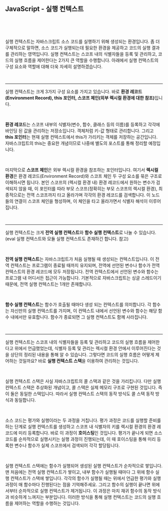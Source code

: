 ## JavaScript - 실행 컨텍스트

<br/>

<p data-ke-size="size16">&nbsp;</p>
<p data-ke-size="size16">실행 컨텍스트는 자바스크립트 소스 코드를 실행하기 위해 생성되는 환경입니다. 좀 더 구체적으로 말하면, 소스 코드가 실행되는데 필요한 환경을 제공하고 코드의 실행 결과를 관리하는 영역입니다. 실행 컨텍스트는 스코프 내의 식별자들을 등록 및 관리하고, 코드의 실행 흐름을 제어한다는 2가지 큰 역할을 수행합니다. 아래에서 실행 컨택스트의 구성 요소와 역할에 대해 더욱 자세히 설명하겠습니다.</p>
<p data-ke-size="size16">&nbsp;</p>
<hr contenteditable="false" data-ke-type="horizontalRule" data-ke-style="style6" />
<p data-ke-size="size16">실행 컨텍스트는 크게 3가지 구성 요소를 가지고 있습니다. 바로 <b>환경 레코드(Environment Record), this 포인터, 스코프 체인(외부 렉시컬 환경에 대한 참조)</b>입니다.</p>
<p data-ke-size="size16">&nbsp;</p>
<p data-ke-size="size16"><b>환경 레코드</b>는 스코프 내부의 식별자(변수, 함수, 클래스 등의 이름)를 등록하고 각각에 바인딩 된 값을 관리하는 저장소입니다. 객체처럼 키-값 형태로 관리합니다. 그리고 <b>this 포인터</b>는 현재 실행 컨텍스트에서 this가 가리키는 객체를 저장하는 공간입니다. 자바스크립트의 this는 중요한 개념이므로 나중에 별도의 포스트를 통해 정리할 예정입니다.</p>
<p data-ke-size="size16">&nbsp;</p>
<p data-ke-size="size16">마지막으로 <b>스코프 체인</b>은 외부 렉시컬 환경을 참조하는 포인터입니다. 여기서 <b>렉시컬 환경</b>은 환경 레코드(Environment Record)와 스코프 체인 두 구성 요소를 묶은 구조로 이해하시면 됩니다. 본인 스코프의 (렉시컬 환경 내) 환경 레코드에서 원하는 변수가 검색되지 않을 때, 이 포인터를 따라 부모 스코프(정확히는 부모 스코프의 렉시컬 환경), 최종적으로는 전역 스코프까지 타고 올라가며 각각의 환경 레코드를 검색합니다. 이 노드들의 연결이 스코프 체인을 형성하며, 이 체인을 타고 올라가면서 식별자 해석이 이루어집니다.</p>
<p data-ke-size="size16">&nbsp;</p>
<hr contenteditable="false" data-ke-type="horizontalRule" data-ke-style="style6" />
<p data-ke-size="size16">실행 컨텍스트는 크게&nbsp;<b>전역 실행 컨텍스트</b>와&nbsp;<b>함수 실행 컨텍스트</b>로 나눌 수 있습니다. (eval 실행 컨텍스트와 모듈 실행 컨텍스트도 존재하긴 합니다. 참고)</p>
<p data-ke-size="size16">&nbsp;</p>
<p data-ke-size="size16"><b>전역 실행 컨텍스트</b>는 자바스크립트가 처음 실행될 때 생성되는 컨텍스트입니다. 이 전역 컨텍스트는 프로그램이 종료될 때까지 유지되며, 전역에 선언된 변수나 함수가 전역 컨텍스트의 환경 레코드에 모두 저장됩니다. 전역 컨텍스트에서 선언된 변수와 함수는 프로그램 내 어디서든 접근이 가능합니다. 기본적으로 자바스크립트는 싱글 스레드이기 때문에, 전역 실행 컨텍스트는 1개만 존재합니다.</p>
<p data-ke-size="size16">&nbsp;</p>
<p data-ke-size="size16"><b>함수 실행 컨텍스트</b>는 함수가 호출될 때마다 생성 되는 컨텍스트를 의미합니다. 각 함수는 자신만의 실행 컨텍스트를 가지며, 이 컨텍스트 내에서 선언된 변수와 함수는 해당 함수 내에서만 유효합니다. 함수가 종료되면 그 실행 컨텍스트도 함께 사라집니다.</p>
<p data-ke-size="size16">&nbsp;</p>
<hr contenteditable="false" data-ke-type="horizontalRule" data-ke-style="style6" />
<p data-ke-size="size16">실행 컨텍스트는 스코프 내의 식별자들을 등록 및 관리하고 코드의 실행 흐름을 제어한다고 위에서 언급했었는데, 식별자 등록 및 관리는 렉시컬 환경 안에서 이루어진다는 것을 상단의 정리된 내용을 통해 알 수 있습니다. 그렇다면 코드의 실행 흐름은 어떻게 제어하는 것일까요? 바로 <b>실행 컨텍스트 스택</b>을 이용하여 관리하는 것입니다.</p>
<p data-ke-size="size16">&nbsp;</p>
<p data-ke-size="size16">실행 컨텍스트 스택은 사실 자바스크립트의 콜 스택과 같은 것을 가리킵니다. 다만 실행 컨텍스트 스택은 추상화된 개념이고, 콜 스택은 실제 메모리 구조로 구현된 것입니다. 즉 이 둘은 동일한 스택입니다. 따라서 실행 컨텍스트 스택의 동작 방식도 콜 스택 동작 방식과 동일합니다.</p>
<p data-ke-size="size16">&nbsp;</p>
<p data-ke-size="size16">소스 코드는 평가와 실행이라는 두 과정을 거칩니다. 평가 과정은 코드를 실행할 준비를 하는 단계로 실행 컨텍스트를 생성하고 스코프 내 식별자의 키를 렉시컬 환경의 환경 레코드에 미리 등록합니다. 바로 이 과정이 <b>호이스팅</b>인 것입니다. 평가가 끝나게 되면 소스 코드를 순차적으로 실행시키는 실행 과정이 진행되는데, 이 때 호이스팅을 통해 미리 등록한 변수나 함수가 실제 스코프에서 검색되어 각각 할당됩니다.</p>
<p data-ke-size="size16">&nbsp;</p>
<p data-ke-size="size16">실행 컨텍스트 스택에는 함수가 실행되어 생성된 실행 컨텍스트가 순차적으로 쌓입니다. 맨 처음에는 전역 실행 컨텍스트가 쌓이고, 내부 함수가 실행될 때마다 그 위에 함수 실행 컨텍스트가 스택에 쌓입니다. 각각의 함수가 실행될 때는 위에서 언급한 평가와 실행 과정이 매 함수마다 진행된다는 점을 기억해주세요. 그리고 함수의 실행이 끝나면 위에서부터 순차적으로 실행 컨텍스트가 제거됩니다. 이 과정은 마치 재귀 함수의 동작 방식과 비슷하게 느껴지는 부분입니다. 이러한 방식을 통해 실행 컨텍스트는 코드의 실행 흐름을 제어하는 역할을 수행하는 것입니다.</p>
<p data-ke-size="size16">&nbsp;</p>

<br/>

